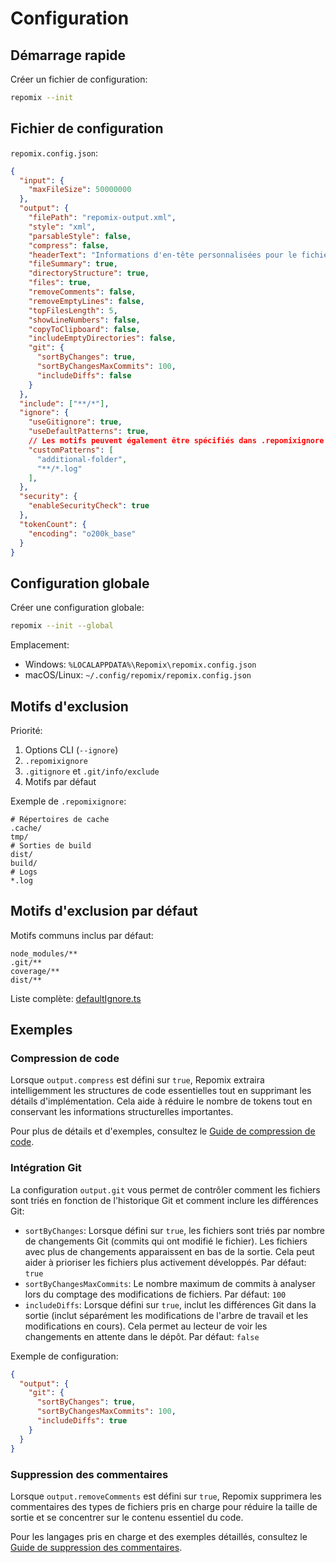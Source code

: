 # Configuration

## Démarrage rapide

Créer un fichier de configuration:
```bash
repomix --init
```

## Fichier de configuration

`repomix.config.json`:
```json
{
  "input": {
    "maxFileSize": 50000000
  },
  "output": {
    "filePath": "repomix-output.xml",
    "style": "xml",
    "parsableStyle": false,
    "compress": false,
    "headerText": "Informations d'en-tête personnalisées pour le fichier empaqueté.",
    "fileSummary": true,
    "directoryStructure": true,
    "files": true,
    "removeComments": false,
    "removeEmptyLines": false,
    "topFilesLength": 5,
    "showLineNumbers": false,
    "copyToClipboard": false,
    "includeEmptyDirectories": false,
    "git": {
      "sortByChanges": true,
      "sortByChangesMaxCommits": 100,
      "includeDiffs": false
    }
  },
  "include": ["**/*"],
  "ignore": {
    "useGitignore": true,
    "useDefaultPatterns": true,
    // Les motifs peuvent également être spécifiés dans .repomixignore
    "customPatterns": [
      "additional-folder",
      "**/*.log"
    ],
  },
  "security": {
    "enableSecurityCheck": true
  },
  "tokenCount": {
    "encoding": "o200k_base"
  }
}
```

## Configuration globale

Créer une configuration globale:
```bash
repomix --init --global
```

Emplacement:
- Windows: `%LOCALAPPDATA%\Repomix\repomix.config.json`
- macOS/Linux: `~/.config/repomix/repomix.config.json`

## Motifs d'exclusion

Priorité:
1. Options CLI (`--ignore`)
2. `.repomixignore`
3. `.gitignore` et `.git/info/exclude`
4. Motifs par défaut

Exemple de `.repomixignore`:
```text
# Répertoires de cache
.cache/
tmp/
# Sorties de build
dist/
build/
# Logs
*.log
```

## Motifs d'exclusion par défaut

Motifs communs inclus par défaut:
```text
node_modules/**
.git/**
coverage/**
dist/**
```

Liste complète: [defaultIgnore.ts](https://github.com/yamadashy/repomix/blob/main/src/config/defaultIgnore.ts)

## Exemples

### Compression de code

Lorsque `output.compress` est défini sur `true`, Repomix extraira intelligemment les structures de code essentielles tout en supprimant les détails d'implémentation. Cela aide à réduire le nombre de tokens tout en conservant les informations structurelles importantes.

Pour plus de détails et d'exemples, consultez le [Guide de compression de code](code-compress).

### Intégration Git

La configuration `output.git` vous permet de contrôler comment les fichiers sont triés en fonction de l'historique Git et comment inclure les différences Git:
- `sortByChanges`: Lorsque défini sur `true`, les fichiers sont triés par nombre de changements Git (commits qui ont modifié le fichier). Les fichiers avec plus de changements apparaissent en bas de la sortie. Cela peut aider à prioriser les fichiers plus activement développés. Par défaut: `true`
- `sortByChangesMaxCommits`: Le nombre maximum de commits à analyser lors du comptage des modifications de fichiers. Par défaut: `100`
- `includeDiffs`: Lorsque défini sur `true`, inclut les différences Git dans la sortie (inclut séparément les modifications de l'arbre de travail et les modifications en cours). Cela permet au lecteur de voir les changements en attente dans le dépôt. Par défaut: `false`

Exemple de configuration:
```json
{
  "output": {
    "git": {
      "sortByChanges": true,
      "sortByChangesMaxCommits": 100,
      "includeDiffs": true
    }
  }
}
```

### Suppression des commentaires

Lorsque `output.removeComments` est défini sur `true`, Repomix supprimera les commentaires des types de fichiers pris en charge pour réduire la taille de sortie et se concentrer sur le contenu essentiel du code.

Pour les langages pris en charge et des exemples détaillés, consultez le [Guide de suppression des commentaires](comment-removal).

